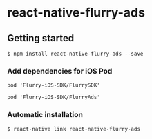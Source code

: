 # react-native-flurry-ads

## Getting started

`$ npm install react-native-flurry-ads --save`

### Add dependencies for iOS Pod
`pod 'Flurry-iOS-SDK/FlurrySDK'`

`pod 'Flurry-iOS-SDK/FlurryAds'`

### Automatic installation

`$ react-native link react-native-flurry-ads`